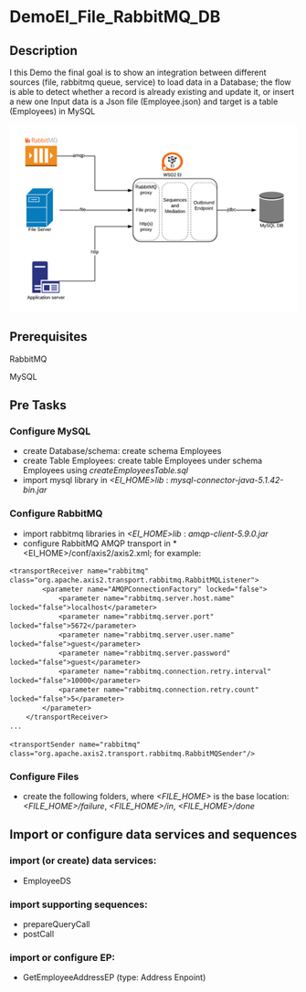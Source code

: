 # DemoEI_File_RabbitMQ_DB
## Description
I this Demo the final goal is to show an integration between different sources (file, rabbitmq queue, service) to load data in a Database; the flow is able to detect whether a record is already existing and update it, or insert a new one
Input data is a Json file (Employee.json) and target is a table (Employees) in MySQL

![EI Demo](Image.png)

## Prerequisites
RabbitMQ

MySQL

## Pre Tasks
### Configure MySQL
- create Database/schema: create schema Employees
- create Table Employees: create table Employees under schema Employees using *createEmployeesTable.sql*
- import mysql library in *<EI_HOME>lib* : *mysql-connector-java-5.1.42-bin.jar*
### Configure RabbitMQ
- import rabbitmq libraries in *<EI_HOME>lib* : *amqp-client-5.9.0.jar*
- configure RabbitMQ AMQP transport in *<EI_HOME>/conf/axis2/axis2.xml; for example:
```
<transportReceiver name="rabbitmq" class="org.apache.axis2.transport.rabbitmq.RabbitMQListener">
        <parameter name="AMQPConnectionFactory" locked="false">
            <parameter name="rabbitmq.server.host.name" locked="false">localhost</parameter>
            <parameter name="rabbitmq.server.port" locked="false">5672</parameter>
            <parameter name="rabbitmq.server.user.name" locked="false">guest</parameter>
            <parameter name="rabbitmq.server.password" locked="false">guest</parameter>
            <parameter name="rabbitmq.connection.retry.interval" locked="false">10000</parameter>
            <parameter name="rabbitmq.connection.retry.count" locked="false">5</parameter>
        </parameter>
    </transportReceiver>
...

<transportSender name="rabbitmq" class="org.apache.axis2.transport.rabbitmq.RabbitMQSender"/>
```
### Configure Files
- create the following folders, where *<FILE_HOME>* is the base location: *<FILE_HOME>/failure*, *<FILE_HOME>/in*, *<FILE_HOME>/done*

## Import or configure data services and sequences
### import (or create) data services: 
- EmployeeDS 
### import supporting sequences:
- prepareQueryCall
- postCall
### import or configure EP:
- GetEmployeeAddressEP (type: Address Enpoint)

